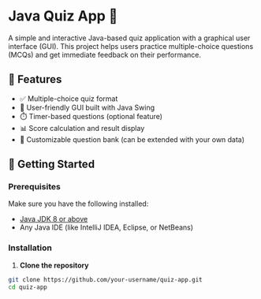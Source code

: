 # Java Quiz App 🧠

A simple and interactive Java-based quiz application with a graphical user interface (GUI). This project helps users practice multiple-choice questions (MCQs) and get immediate feedback on their performance.

## 📌 Features

- ✅ Multiple-choice quiz format
- 🎨 User-friendly GUI built with Java Swing
- ⏱️ Timer-based questions (optional feature)
- 📊 Score calculation and result display
- 🧩 Customizable question bank (can be extended with your own data)

## 🚀 Getting Started

### Prerequisites

Make sure you have the following installed:

- [Java JDK 8 or above](https://www.oracle.com/java/technologies/javase-downloads.html)
- Any Java IDE (like IntelliJ IDEA, Eclipse, or NetBeans)

### Installation

1. **Clone the repository**

```bash
git clone https://github.com/your-username/quiz-app.git
cd quiz-app
